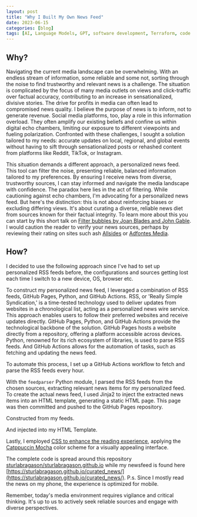 ```yaml
---
layout: post
title: "Why I Built My Own News Feed"
date: 2023-06-15
categories: [blog]
tags: [AI, Language Models, GPT, software development, Terraform, code validation, error fixing, infrastructure, Azure Functions, OpenAI API, Azure Policies]
---
```


## Why?

Navigating the current media landscape can be overwhelming. With an endless stream of information, some reliable and some not, sorting through the noise to find trustworthy and relevant news is a challenge. The situation is complicated by the focus of many media outlets on views and click-traffic over factual accuracy, contributing to an increase in sensationalized, divisive stories. The drive for profits in media can often lead to compromised news quality. I believe the purpose of news is to inform, not to generate revenue. Social media platforms, too, play a role in this information overload. They often amplify our existing beliefs and confine us within digital echo chambers, limiting our exposure to different viewpoints and fueling polarization. Confronted with these challenges, I sought a solution tailored to my needs: accurate updates on local, regional, and global events without having to sift through sensationalized posts or rehashed content from platforms like Reddit, TikTok, or Instagram.

This situation demands a different approach, a personalized news feed. This tool can filter the noise, presenting reliable, balanced information tailored to my preferences. By ensuring I receive news from diverse, trustworthy sources, I can stay informed and navigate the media landscape with confidence. The paradox here lies in the act of filtering. While cautioning against echo chambers, I'm advocating for a personalized news feed. But here's the distinction: this is not about reinforcing biases or excluding differing views. It's about curating a diverse, reliable news diet from sources known for their factual integrity. To learn more about this you can start by this short talk on [Filter bubbles by Joan Blades and John Gable](https://www.ted.com/talks/joan_blades_and_john_gable_free_yourself_from_your_filter_bubbles). I would caution the reader to verify your news sources, perhaps by reviewing their rating on sites such ash [Allsides](https://www.allsides.com/media-bias/ratings) or [Adfontes Media](https://adfontesmedia.com/interactive-media-bias-chart/).

## How?

I decided to use the following approach since I've had to set up personalized RSS feeds before, the configurations and sources getting lost each time I switch to a new device, OS, browser etc. 

To construct my personalized news feed, I leveraged a combination of RSS feeds, GitHub Pages, Python, and GitHub Actions. RSS, or 'Really Simple Syndication,' is a time-tested technology used to deliver updates from websites in a chronological list, acting as a personalized news wire service. This approach enables users to follow their preferred websites and receive updates directly. GitHub Pages, Python, and GitHub Actions provide the technological backbone of the solution. GitHub Pages hosts a website directly from a repository, offering a platform accessible across devices. Python, renowned for its rich ecosystem of libraries, is used to parse RSS feeds. And GitHub Actions allows for the automation of tasks, such as fetching and updating the news feed.

To automate this process, I set up a GitHub Actions workflow to fetch and parse the RSS feeds every hour.

<script src="https://gist.github.com/sturlabragason/9fe9fe61ece57327bd745a264216dccb.js"></script>

With the `feedparser` Python module, I parsed the RSS feeds from the chosen sources, extracting relevant news items for my personalized feed. To create the actual news feed, I used Jinja2 to inject the extracted news items into an HTML template, generating a static HTML page. This page was then committed and pushed to the GitHub Pages repository.

<script src="https://gist.github.com/sturlabragason/78098ab2fb3562a7f3647ca805d5e982.js"></script>

Constructed from my feeds.

<script src="https://gist.github.com/sturlabragason/f26b0f199f52369edbd5306a16142f1a.js"></script>

And injected into my HTML Template.

<script src="https://gist.github.com/sturlabragason/faafabb8521ef8dd549e3bb74609d693.js"></script>

Lastly, I employed [CSS to enhance the reading experience](https://github.com/sturlabragason/sturlabragason.github.io/blob/main/curated_news/styles.css), applying the [Catppuccin Mocha](https://github.com/catppuccin/catppuccin) color scheme for a visually appealing interface. 

The complete code is spread around this repository [sturlabragason/sturlabragason.github.io](https://github.com/sturlabragason/sturlabragason.github.io) while my newsfeed is found here [https://sturlabragason.github.io/curated_news/](https://sturlabragason.github.io/curated_news/). P.s. Since I mostly read the news on my phone, the experience is optimized for mobile.

Remember, today's media environment requires vigilance and critical thinking. It's up to us to actively seek reliable sources and engage with diverse perspectives.
